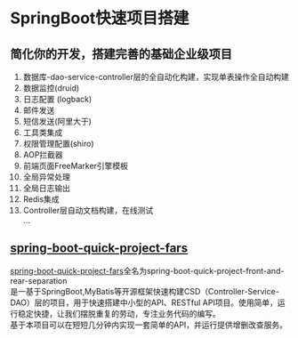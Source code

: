 ﻿
# SpringBoot快速项目搭建

## 简化你的开发，搭建完善的基础企业级项目  
1. 数据库-dao-service-controller层的全自动化构建，实现单表操作全自动构建    
2. 数据监控(druid)  
3. 日志配置 (logback)   
4. 邮件发送  
5. 短信发送(阿里大于)    
6. 工具类集成    
7. 权限管理配置(shiro)  
8. AOP拦截器  
9. 前端页面FreeMarker引擎模板  
10. 全局异常处理  
11. 全局日志输出  
12. Redis集成  
13. Controller层自动文档构建，在线测试  
...

## [spring-boot-quick-project-fars](https://github.com/chenhaoxiang/spring-boot-quick-project-all/tree/master/spring-boot-quick-project-fars)
[spring-boot-quick-project-fars]((https://github.com/chenhaoxiang/spring-boot-quick-project-all/tree/master/spring-boot-quick-project-fars))全名为spring-boot-quick-project-front-and-rear-separation  
是一基于SpringBoot,MyBatis等开源框架快速构建CSD（Controller-Service-DAO）层的项目，用于快速搭建中小型的API、RESTful API项目。使用简单，运行稳定快捷，让我们摆脱重复的劳动，专注业务代码的编写。  
基于本项目可以在短短几分钟内实现一套简单的API，并运行提供增删改查服务。      


